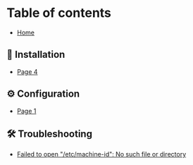 # Table of contents

* [Home](README.md)

## 🔧 Installation

* [Page 4](installation/page-4.md)

## ⚙ Configuration

* [Page 1](configuration/page-1.md)

## 🛠 Troubleshooting

* [Failed to open "/etc/machine-id": No such file or directory](troubleshooting/failed-to-open-etc-machine-id-no-such-file-or-directory.md)
